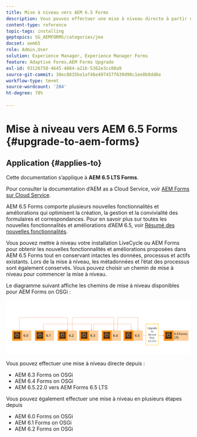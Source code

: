 ```yaml
---
title: Mise à niveau vers AEM 6.5 Forms
description: Vous pouvez effectuer une mise à niveau directe à partir d’AEM 6.3 Forms et AEM 6.4 Forms vers AEM 6.5 Forms.
content-type: reference
topic-tags: installing
geptopics: SG_AEMFORMS/categories/jee
docset: aem65
role: Admin,User
solution: Experience Manager, Experience Manager Forms
feature: Adaptive Forms,AEM Forms Upgrade
exl-id: 93126750-4645-4084-a21b-5362e3cc08a9
source-git-commit: 30ec8835be1af46e497457f639d90c1ee8b9dd6e
workflow-type: tm+mt
source-wordcount: '204'
ht-degree: 78%

---
```


# Mise à niveau vers AEM 6.5 Forms {#upgrade-to-aem-forms}

## Application {#applies-to}

Cette documentation s’applique à **AEM 6.5 LTS Forms**.

Pour consulter la documentation d’AEM as a Cloud Service, voir [AEM Forms sur Cloud Service](https://experienceleague.adobe.com/docs/experience-manager-cloud-service/content/forms/setup-configure-migrate/migrate-to-forms-as-a-cloud-service.html?lang=fr).


AEM 6.5 Forms comporte plusieurs nouvelles fonctionnalités et améliorations qui optimisent la création, la gestion et la convivialité des formulaires et correspondances. Pour en savoir plus sur toutes les nouvelles fonctionnalités et améliorations d’AEM 6.5, voir [Résumé des nouvelles fonctionnalités](https://experienceleague.adobe.com/fr/docs/experience-manager-65/content/release-notes/release-notes).

Vous pouvez mettre à niveau votre installation LiveCycle ou AEM Forms pour obtenir les nouvelles fonctionnalités et améliorations proposées dans AEM 6.5 Forms tout en conservant intactes les données, processus et actifs existants. Lors de la mise à niveau, les métadonnées et l’état des processus sont également conservés. Vous pouvez choisir un chemin de mise à niveau pour commencer la mise à niveau.

Le diagramme suivant affiche les chemins de mise à niveau disponibles pour AEM Forms on OSGi :

![Flux de mise à niveau OSGi](/help/forms/using/assets/updated-img-forms-upgrade-lts.png)

Vous pouvez effectuer une mise à niveau directe depuis :

* AEM 6.3 Forms on OSGi
* AEM 6.4 Forms on OSGi
* AEM 6.5.22.0 vers AEM Forms 6.5 LTS

Vous pouvez également effectuer une mise à niveau en plusieurs étapes depuis

* AEM 6.0 Forms on OSGi
* AEM 6.1 Forms on OSGi
* AEM 6.2 Forms on OSGi

<!--

The following diagram displays the available upgrade paths for AEM Forms on JEE:

![JEE upgrade 6.5](do-not-localize/jee-upgrade-6-5.png) 


You can perform a direct upgrade from:

* AEM 6.3 Forms on JEE
* AEM 6.4 Forms on JEE
* AEM 6.5.x.x Forms on JEE

You can also perform a multi-hop upgrade from

* LiveCycle ES4 SP1
* AEM 6.0 Forms on JEE
* AEM 6.1 Forms on JEE
* AEM 6.2 Forms on JEE

AEM 6.5.18.0 Forms on JEE provides two types of installers: [Full installer](https://experienceleague.adobe.com/docs/experience-manager-release-information/aem-release-updates/forms-updates/aem-forms-releases.html?lang=fr) and [Patch installer](https://experienceleague.adobe.com/docs/experience-manager-release-information/aem-release-updates/forms-updates/aem-forms-releases.html?lang=fr).

**Full installer**: You can use the full installer to set up fresh AEM Forms instances or perform upgrades from AEM 6.5.x.x Forms on JEE to AEM 6.5.18.0 Forms on JEE.

**Patch installer**: Patch installer is for customers already using AEM 6.5.x.x versions. You can use the patch installer to upgrade to the latest version of AEM Forms.

The following image depicts senarios for using full and patch installer.

![Full Installer and Patch Installer](/help/forms/using/assets/full-and-patch-installer.png) 

Refer to the [AEM 6.5 Forms Service Pack installation instructions](https://experienceleague.adobe.com/docs/experience-manager-65-lts/release-notes/aem-forms-current-service-pack-installation-instructions.html) article to install the latest Service Pack for JEE environment.

-->

<!--

[Work in Progress]

Migration involves moving only assets (PDF, XDP, images, adaptive forms, correspondence management assets) from one server to another - processes (LCA), settings, configurations, and a few other pieces of metadata are not migrated. Perform the following steps to migrate to AEM 6.3 Forms:

1. Set up a fresh environment of [AEM 6.3 Forms](https://adobe.com/go/learn_aemforms_documentation_63_fr).
1. Move XDP or other compatible assets to the freshly set instance. For detailed instructions, see [Importing and exporting assets to AEM Forms](../../forms/using/import-export-forms-templates.md). [import templates](../../forms/using/import-export-forms-templates.md)
1. Build the required services, if any.

   For example, if you are using AEM Forms on JEE Document Services, changes are required in the code to use document services available in AEM Forms on OSGi.

1. Perform post-installation activities:

    * **Run Migration Utility**

      The migration utility makes the adaptive forms and correspondence management assets of earlier versions compatible with AEM 6.3 forms. You can download the utility from AEM Software Distribution. For step-by-step information to configure and use the migration utility, see [migration utility](../../forms/using/migration-utility.md) documentation.

    * **Reconfigure Adobe Sign**

      If you had Adobe Sign configured in the previous version of AEM Forms, then reconfigure Adobe Sign from AEM Cloud services. For more details, see [Integrate Adobe Sign with AEM Forms](../../forms/using/adobe-sign-integration-adaptive-forms.md).

      Moreover, AEM 6.3 Forms release has introduced many new Adobe Sign features. For step-by-step information to use Adobe Sign, see [Using Adobe Sign in an adaptive form](../../forms/using/working-with-adobe-sign.md).

    * **Reconfigure analytics and reports**

      In AEM 6.3 Forms, traffic variable for source and success event for impression are not available. So, when you upgrade to AEM 6.3 Forms, AEM Forms stops sending data to Adobe Analytics server and analytics reports for adaptive forms are not available. Moreover, AEM 6.3 Forms introduces traffic variable for the version of form analytics and success event for the amount of time spent on a field. So, reconfigure analytics and reports for your AEM Forms environment. For detailed steps, see [Configuring analytics and reports](../../forms/using/configure-analytics-forms-documents.md).

      Methods to calculate average fill time for forms and average read time for have changed. So, when you upgrade to AEM 6.3 forms, older data (data from previous AEM Forms release) for these metrics is available only in Adobe Analytics. It is not visible in AEM Forms analytics reports. For these metrics, AEM Forms analytics reports display data which is captured after performing the upgrade.

      
      -->
